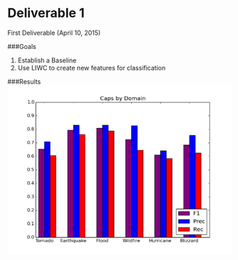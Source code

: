 Deliverable 1
=============

First Deliverable (April 10, 2015)

###Goals
1. Establish a Baseline
2. Use LIWC to create new features for classification


###Results
![alt text](https://github.com/jenningsanderson/ner-twitter-ml/blob/master/deliverable_1/caps_by_domain.png "caps by domain")